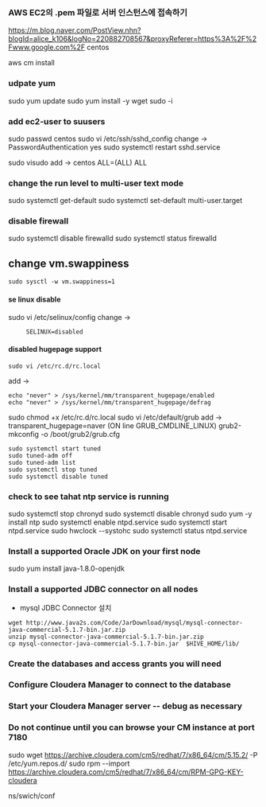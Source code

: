 ### AWS EC2의 .pem 파일로 서버 인스턴스에 접속하기
https://m.blog.naver.com/PostView.nhn?blogId=alice_k106&logNo=220882708567&proxyReferer=https%3A%2F%2Fwww.google.com%2F
centos


aws cm install
### udpate yum
sudo yum update
sudo yum install -y wget
sudo -i

### add ec2-user to suusers
sudo passwd centos
sudo vi /etc/ssh/sshd_config
change ->
PasswordAuthentication yes
sudo systemctl restart sshd.service

sudo visudo 
add -> centos ALL=(ALL) ALL

### change the run level to multi-user text mode
sudo systemctl get-default
sudo systemctl set-default multi-user.target


### disable firewall
sudo systemctl disable firewalld
sudo systemctl status firewalld


## change vm.swappiness
```
sudo sysctl -w vm.swappiness=1
```

#### se linux disable
sudo vi /etc/selinux/config
change -> 
```
     SELINUX=disabled
 ```

#### disabled hugepage support
```
sudo vi /etc/rc.d/rc.local
```
add -> 
```
echo "never" > /sys/kernel/mm/transparent_hugepage/enabled
echo "never" > /sys/kernel/mm/transparent_hugepage/defrag
```
sudo chmod +x /etc/rc.d/rc.local
sudo vi /etc/default/grub
 add -> transparent_hugepage=naver (ON line GRUB_CMDLINE_LINUX)
 grub2-mkconfig -o /boot/grub2/grub.cfg
 ```
 sudo systemctl start tuned
 sudo tuned-adm off
 sudo tuned-adm list
 sudo systemctl stop tuned
 sudo systemctl disable tuned
 ```
 ### check to see tahat ntp service is running
sudo systemctl stop chronyd
sudo systemctl disable chronyd
sudo yum -y install ntp
sudo systemctl enable ntpd.service
sudo systemctl start ntpd.service
sudo hwclock --systohc
sudo systemctl status ntpd.service

### Install a supported Oracle JDK on your first node
sudo yum install java-1.8.0-openjdk

### Install a supported JDBC connector on all nodes
- mysql JDBC Connector 설치
```
wget http://www.java2s.com/Code/JarDownload/mysql/mysql-connector-java-commercial-5.1.7-bin.jar.zip
unzip mysql-connector-java-commercial-5.1.7-bin.jar.zip
cp mysql-connector-java-commercial-5.1.7-bin.jar  $HIVE_HOME/lib/
```
### Create the databases and access grants you will need
### Configure Cloudera Manager to connect to the database
### Start your Cloudera Manager server -- debug as necessary
### Do not continue until you can browse your CM instance at port 7180

sudo wget https://archive.cloudera.com/cm5/redhat/7/x86_64/cm/5.15.2/ -P /etc/yum.repos.d/
sudo rpm --import https://archive.cloudera.com/cm5/redhat/7/x86_64/cm/RPM-GPG-KEY-cloudera



ns/swich/conf
